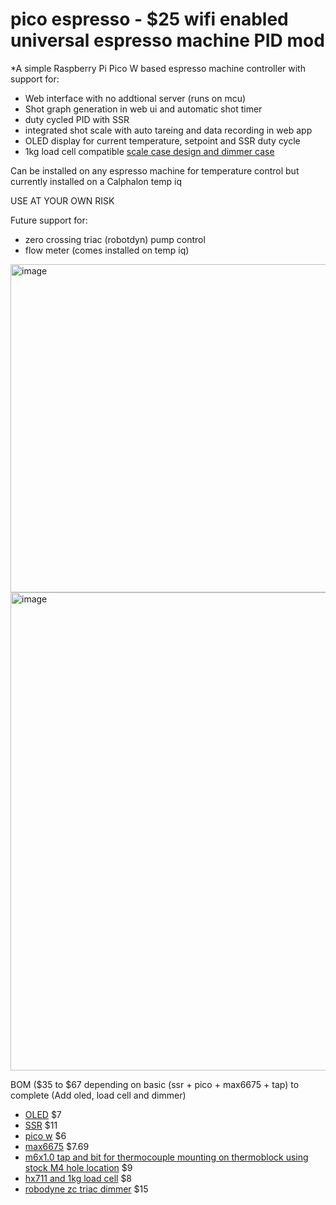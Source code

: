 # pico espresso - $25 wifi enabled universal espresso machine PID mod
*A simple Raspberry Pi Pico W based espresso machine controller with support for:
+ Web interface with no addtional server (runs on mcu)
+ Shot graph generation in web ui and automatic shot timer
+ duty cycled PID with SSR
+ integrated shot scale with auto tareing and data recording in web app 
+ OLED display for current temperature, setpoint and SSR duty cycle
+ 1kg load cell compatible [scale case design and dimmer case](./scale/)

Can be installed on any espresso machine for temperature control but currently installed on a Calphalon temp iq

USE AT YOUR OWN RISK

Future support for:
+ zero crossing triac (robotdyn) pump control
+ flow meter (comes installed on temp iq)

<img width="525" alt="image" src="https://user-images.githubusercontent.com/7244561/224531848-6d100060-4e1f-419d-9af9-2c0689ea6759.png">

<img width="765" alt="image" src="https://user-images.githubusercontent.com/7244561/224582345-2e28960f-3b12-4f8a-a3c9-76c68b5b7ca1.png">


BOM ($35 to $67 depending on basic (ssr + pico + max6675 + tap) to complete (Add oled, load cell and dimmer)
+ [OLED](https://www.amazon.com/gp/product/B072Q2X2LL/ref=ppx_yo_dt_b_asin_title_o00_s01?ie=UTF8&psc=1) $7
+ [SSR](https://www.amazon.com/gp/product/B08GPB7N2T/ref=ppx_yo_dt_b_asin_title_o01_s00?ie=UTF8&psc=1) $11
+ [pico w](https://www.microcenter.com/product/650108/raspberry-pi-pico-w) $6
+ [max6675](https://www.amazon.com/gp/product/B01HT871SO/ref=ppx_yo_dt_b_asin_title_o01_s00?ie=UTF8&psc=1) $7.69
+ [m6x1.0 tap and bit for thermocouple mounting on thermoblock using stock M4 hole location](https://www.amazon.com/uxcell-Spiral-Titanium-Machine-Threading/dp/B09TYS683J/ref=sr_1_4?keywords=m6+x+1+tap+and+bit&qid=1678515435&sr=8-4) $9
+ [hx711 and 1kg load cell](https://www.amazon.com/gp/product/B08KRV8VYP/ref=ppx_yo_dt_b_asin_title_o07_s03?ie=UTF8&psc=1) $8
+ [robodyne zc triac dimmer](https://www.amazon.com/gp/product/B071X19VL1/ref=ppx_yo_dt_b_asin_title_o03_s00?ie=UTF8&psc=1) $15
